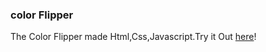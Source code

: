 ### color Flipper
The Color Flipper made Html,Css,Javascript.Try it Out [here](https://selvaraj-kuppusamy.github.io/color-flipper/)!

